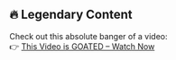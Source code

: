 ## 🔥 Legendary Content

Check out this absolute banger of a video:  
👉 [This Video is GOATED – Watch Now](https://www.youtube.com/watch?v=7t2alSnE2-I)
